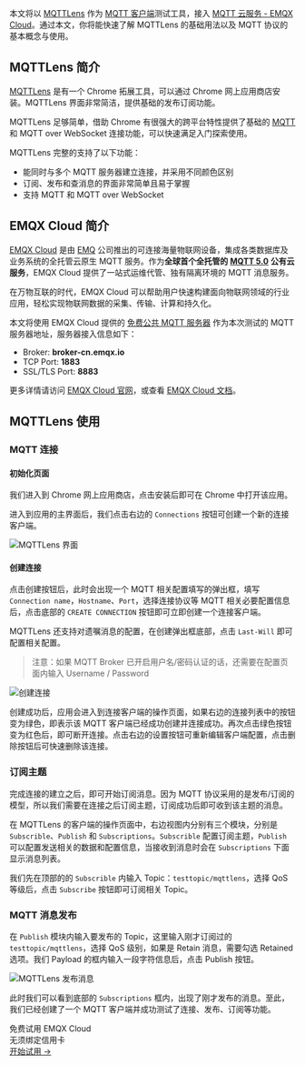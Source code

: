 本文将以 [MQTTLens](https://chrome.google.com/webstore/detail/mqttlens/hemojaaeigabkbcookmlgmdigohjobjm/related?hl=zh_cn) 作为 [MQTT 客户端](https://www.emqx.com/zh/blog/introduction-to-the-commonly-used-mqtt-client-library)测试工具，接入 [MQTT 云服务 - EMQX Cloud](https://www.emqx.com/zh/cloud)。通过本文，你将能快速了解 MQTTLens 的基础用法以及 MQTT 协议的基本概念与使用。



## MQTTLens 简介

[MQTTLens](https://chrome.google.com/webstore/detail/mqttlens/hemojaaeigabkbcookmlgmdigohjobjm/related?hl=zh_cn) 是有一个 Chrome 拓展工具，可以通过 Chrome 网上应用商店安装。MQTTLens 界面非常简洁，提供基础的发布订阅功能。

MQTTLens 足够简单，借助 Chrome 有很强大的跨平台特性提供了基础的 [MQTT](https://www.emqx.com/zh/mqtt) 和 MQTT over WebSocket 连接功能，可以快速满足入门探索使用。

MQTTLens 完整的支持了以下功能：

- 能同时与多个 MQTT 服务器建立连接，并采用不同颜色区别
- 订阅、发布和查消息的界面非常简单且易于掌握
- 支持 MQTT 和 MQTT over WebSocket



## EMQX Cloud 简介

[EMQX Cloud](https://www.emqx.com/zh/cloud) 是由 [EMQ](https://www.emqx.com/zh) 公司推出的可连接海量物联网设备，集成各类数据库及业务系统的全托管云原生 MQTT 服务。作为**全球首个全托管的** [**MQTT 5.0**](https://www.emqx.com/zh/mqtt/mqtt5) **公有云服务**，EMQX Cloud 提供了一站式运维代管、独有隔离环境的 MQTT 消息服务。

在万物互联的时代，EMQX Cloud 可以帮助用户快速构建面向物联网领域的行业应用，轻松实现物联网数据的采集、传输、计算和持久化。

本文将使用 EMQX Cloud 提供的 [免费公共 MQTT 服务器](https://www.emqx.com/zh/mqtt/public-mqtt5-broker) 作为本次测试的 MQTT 服务器地址，服务器接入信息如下：

- Broker: **broker-cn.emqx.io**
- TCP Port: **1883**
- SSL/TLS Port: **8883**

更多详情请访问 [EMQX Cloud 官网](https://www.emqx.com/zh/cloud)，或查看 [EMQX Cloud 文档](https://docs.emqx.com/zh/cloud/latest/)。



## MQTTLens 使用

### MQTT 连接

#### 初始化页面

我们进入到 Chrome 网上应用商店，点击安装后即可在 Chrome 中打开该应用。

进入到应用的主界面后，我们点击右边的 `Connections` 按钮可创建一个新的连接客户端。

![MQTTLens 界面](https://assets.emqx.com/images/017284bd21723e22993d75f23050348d.png)

#### 创建连接

点击创建按钮后，此时会出现一个 MQTT 相关配置填写的弹出框，填写 `Connection name`，`Hostname`、`Port`，选择连接协议等 MQTT 相关必要配置信息后，点击底部的 `CREATE CONNECTION` 按钮即可立即创建一个连接客户端。

MQTTLens 还支持对遗嘱消息的配置，在创建弹出框底部，点击 `Last-Will` 即可配置相关配置。

> 注意：如果 MQTT Broker 已开启用户名/密码认证的话，还需要在配置页面内输入 Username / Password

![创建连接](https://assets.emqx.com/images/314c56bdde5cbfc64d48813a52851929.png)

创建成功后，应用会进入到连接客户端的操作页面，如果右边的连接列表中的按钮变为绿色，即表示该 MQTT 客户端已经成功创建并连接成功。再次点击绿色按钮变为红色后，即可断开连接。点击右边的设置按钮可重新编辑客户端配置，点击删除按钮后可快速删除该连接。

### 订阅主题

完成连接的建立之后，即可开始订阅消息。因为 MQTT 协议采用的是发布/订阅的模型，所以我们需要在连接之后订阅主题，订阅成功后即可收到该主题的消息。

在 MQTTLens 的客户端的操作页面中，右边视图内分别有三个模块，分别是 `Subscrible`、`Publish` 和 `Subscriptions`。`Subscrible` 配置订阅主题，`Publish` 可以配置发送相关的数据和配置信息，当接收到消息时会在 `Subscriptions` 下面显示消息列表。

我们先在顶部的的 `Subscrible` 内输入 Topic：`testtopic/mqttlens`，选择 QoS 等级后，点击 `Subscribe` 按钮即可订阅相关 Topic。

### MQTT 消息发布

在 `Publish` 模块内输入要发布的 Topic，这里输入刚才订阅过的 `testtopic/mqttlens`，选择 QoS 级别，如果是 Retain 消息，需要勾选 Retained 选项。我们 Payload 的框内输入一段字符信息后，点击 Publish 按钮。

![MQTTLens 发布消息](https://assets.emqx.com/images/1022237564e692fa597e9236ecd81640.png)

此时我们可以看到底部的 `Subscriptions` 框内，出现了刚才发布的消息。至此，我们已经创建了一个 MQTT 客户端并成功测试了连接、发布、订阅等功能。


<section class="promotion">
    <div>
        免费试用 EMQX Cloud
        <div class="is-size-14 is-text-normal has-text-weight-normal">无须绑定信用卡</div>
    </div>
    <a href="https://accounts-zh.emqx.com/signup?continue=https://cloud.emqx.com/console/deployments/0?oper=new" class="button is-gradient px-5">开始试用 →</a >
</section>
